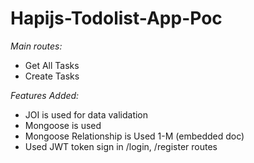# Hapijs-Todolist-App-Poc 

*Main routes:*
  - Get All Tasks
  - Create Tasks

*Features Added:*
  - JOI is used for data validation
  - Mongoose is used
  - Mongoose Relationship is Used 1-M (embedded doc)
  - Used JWT token sign in /login, /register routes
